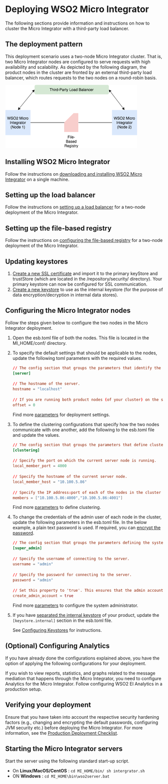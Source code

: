 # Deploying WSO2 Micro Integrator
The following sections provide information and instructions on how to cluster the Micro Integrator with a third-party load balancer.

## The deployment pattern

This deployment scenario uses a two-node Micro Integrator cluster. That is, two Micro Integrator nodes are configured to serve requests with high availability and scalability. As depicted by the following diagram, the product nodes in the cluster are fronted by an external third-party load balancer, which routes requests to the two nodes on a round-robin basis.

![Micro Integrator Deployment Pattern](../../assets/img/mi_deployment.png)

## Installing WSO2 Micro Integrator

Follow the instructions on [downloading and installing WSO2 Micro Integrator](../../setup/installation/install_in_vm.md) on a single machine.

## Setting up the load balancer

Follow the instructions on [setting up a load balancer](../../setup/setting_up_lb.md) for a two-node deployment of the Micro Integrator.

## Setting up the file-based registry

Follow the instructions on [configuring the file-based registry](../../setup/file_based_registry.md) for a two-node deployment of the Micro Integrator.

## Updating keystores

1. [Create a new SSL certificate](../../setup/security/importing_ssl_certificate.md) and import it to the primary keyStore and trustStore (which are located in the /repository/security/ directory). Your primary keystore can now be configured for SSL communication.
2. [Create a new keystore](../../setup/security/creating_keystores.md) to use as the internal keystore (for the purpose of data encryption/decryption in internal data stores).

## Configuring the Micro Integrator nodes

Follow the steps given below to configure the two nodes in the Micro Integrator deployment.

1. Open the esb.toml file of both the nodes. This file is located in the MI_HOME/conf/ directory.
2. To specify the default settings that should be applicable to the nodes, update the following toml parameters with the required values.

    ```toml
    // The config section that groups the parameters that identify the server.
    [server]

    // The hostname of the server.
    hostname = "localhost"

    // If you are running both product nodes (of your cluster) on the same VM, set a port offset for on the servers.
    offset = 0
    ```
   Find more [parameters](../../../references/ei_config_catalog/#configuring-the-default-deployment-settings) for deployment settings.

3. To define the clustering configurations that specify how the two nodes communicate with one another, add the following to the esb.toml file and update the values.
    ``` toml
    // The config section that groups the parameters that define cluster coordination.
    [clustering]

    // Specify the port on which the current server node is running.
    local_member_port = 4000

    // Specify the hostname of the current server node.
    local_member_host = "10.100.5.86"

    // Specify the IP address:port of each of the nodes in the cluster as shown below. Be sure to use the same port number and hostname you specified above.
    members = ["10.100.5.86:4000","10.100.5.86:4001"]
    ```
    Find more [parameters](../../../references/ei_config_catalog/#configuring-the-cluster-settings) to define clustering.

4. To change the credentials of the admin user of each node in the cluster, update the following parameters in the esb.toml file. In the below example, a plain text password is used. If required, you can [encrypt the password](../../setup/security/encrypting_plain_text.md).
    ``` toml
    // The config section that groups the parameters defining the system administrator.
    [super_admin]

    // Specify the username of connecting to the server.
    username = "admin"

    // Specify the password for connecting to the server.
    password = "admin"

    // Set this property to 'true'. This ensures that the admin account is created in the user store.
    create_admin_account = true
    ```
    
    Find more [parameters](../../../references/ei_config_catalog/#configuring-the-system-administrator) to configure the system administrator.

5. If you have [separated the internal keystore](../../setup/deployment/deploying_wso2_ei.md#updating-keystores) of your product, update the `[keystore.internal]` section in the esb.toml file.
   
    See [Configuring Keystores](../../setup/security/configuring_keystores.md) for instructions.
    
## (Optional) Configuring Analytics

If you have already done the configurations explained above, you have the option of applying the following configurations for your deployment.

If you wish to view reports, statistics, and graphs related to the message mediation that happens through the Micro Integrator, you need to configure Analytics for the Micro Integrator. Follow configuring WSO2 EI Analytics in a production setup.

## Verifying your deployment

Ensure that you have taken into account the respective security hardening factors (e.g., changing and encrypting the default passwords, configuring JVM security etc.) before deploying the Micro Integrator. For more information, see the [Production Deployment Checklist](../../setup/deployment/deployment_checklist.md).

## Starting the Micro Integrator servers

Start the server using the following standard start-up script.

* On **Linux/MacOS/CentOS** : `cd MI_HOME/bin/ sh intergrator.sh`
* ON **Windows** : `cd MI_HOME\bin\wso2server.bat`

